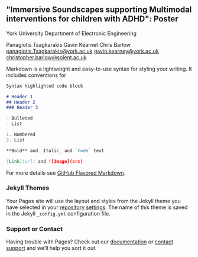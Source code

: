 ## "Immersive Soundscapes supporting Multimodal interventions for children with ADHD": Poster

York University Department of Electronic Engineering

Panagiotis Tsagkarakis            Gavin Kearnet             Chris Barlow 
panagiotis.Tsagkarakis@york.ac.uk gavin.kearney@york.ac.uk  christopher.barlow@solent.ac.uk

Markdown is a lightweight and easy-to-use syntax for styling your writing. It includes conventions for

```markdown
Syntax highlighted code block

# Header 1
## Header 2
### Header 3

- Bulleted
- List

1. Numbered
2. List

**Bold** and _Italic_ and `Code` text

[Link](url) and ![Image](src)
```

For more details see [GitHub Flavored Markdown](https://guides.github.com/features/mastering-markdown/).

### Jekyll Themes

Your Pages site will use the layout and styles from the Jekyll theme you have selected in your [repository settings](https://github.com/panoson/SounscapesADHD_Poster/settings/pages). The name of this theme is saved in the Jekyll `_config.yml` configuration file.

### Support or Contact

Having trouble with Pages? Check out our [documentation](https://docs.github.com/categories/github-pages-basics/) or [contact support](https://support.github.com/contact) and we’ll help you sort it out.
